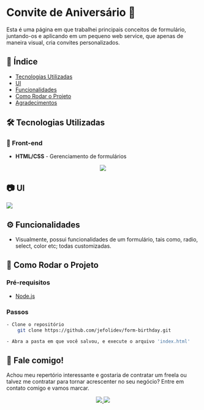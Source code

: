 # Convite de Aniversário 🚀

Esta é uma página em que trabalhei principais conceitos de formulário, juntando-os e aplicando em um pequeno web service, que apenas de maneira visual, cria convites personalizados.

## 📑 Índice

- [Tecnologias Utilizadas](#️-tecnologias-utilizadas)
- [UI](#-ui)
- [Funcionalidades](#️-funcionalidades)
- [Como Rodar o Projeto](#️-como-rodar-o-projeto)
- [Agradecimentos](#️-agradecimentos)

## 🛠️ Tecnologias Utilizadas

### 🔎 Front-end

- **HTML/CSS** - Gerenciamento de formulários

<p align="center">
  <a href="https://skillicons.dev">
    <img src="https://skillicons.dev/icons?i=html,css" />
  </a>
</p>

## 📷 UI

<img src="./public/full-page.png">

## ⚙️ Funcionalidades

- Visualmente, possui funcionalidades de um formulário, tais como, radio, select, color etc; todas customizadas.

## 🚀 Como Rodar o Projeto

### Pré-requisitos

- [Node.js](https://nodejs.org/)

### Passos

```bash
- Clone o repositório
    git clone https://github.com/jefolidev/form-birthday.git

- Abra a pasta em que você salvou, e execute o arquivo 'index.html'
```

## 👥 Fale comigo!

Achou meu repertório interessante e gostaria de contratar um freela ou talvez me contratar para tornar acrescenter no seu negócio? Entre em contato comigo e vamos marcar.

<p align="center">
  <a href="https://www.linkedin.com/in/jeferson-franco-1349062b0/">
    <img src="https://skillicons.dev/icons?i=linkedin" />
  </a>
  <a href="https://github.com/jefolidev">
    <img src="https://skillicons.dev/icons?i=github" />
  </a>
</p>
